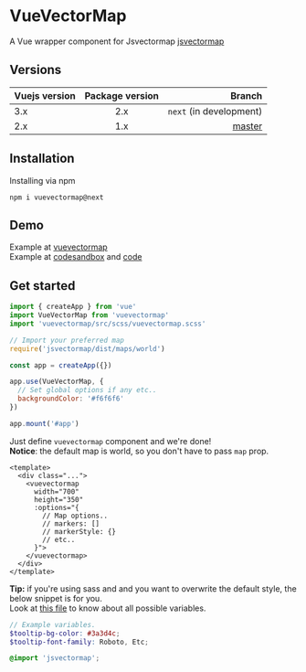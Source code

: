 # VueVectorMap
A Vue wrapper component for Jsvectormap [jsvectormap](https://github.com/themustafaomar/jsvectormap)

## Versions

| Vuejs version | Package version | Branch |
| :---          |:---------------:| ---:   | 
| 3.x           |       2.x       | `next` (in development) |
| 2.x           |       1.x       | [master](https://github.com/themustafaomar/vuevectormap/tree/master) |

## Installation
Installing via npm
```
npm i vuevectormap@next
```

## Demo
Example at [vuevectormap](https://codepen.io/themustafaomar/pen/pojyerx)<br>
Example at [codesandbox](https://4f9cw.csb.app) and [code](https://codesandbox.io/s/vuevectormap-4f9cw)

## Get started

```js
import { createApp } from 'vue'
import VueVectorMap from 'vuevectormap'
import 'vuevectormap/src/scss/vuevectormap.scss'

// Import your preferred map
require('jsvectormap/dist/maps/world')

const app = createApp({})

app.use(VueVectorMap, {
  // Set global options if any etc..
  backgroundColor: '#f6f6f6'
})

app.mount('#app')
```

Just define `vuevectormap` component and we're done!<br>
**Notice**: the default map is world, so you don't have to pass `map` prop.

```vue
<template>
  <div class="...">
    <vuevectormap
      width="700"
      height="350"
      :options="{
        // Map options..
        // markers: []
        // markerStyle: {}
        // etc..
      }">
    </vuevectormap>
  </div>
</template>
```

**Tip:** if you're using sass and and you want to overwrite the default style, the below snippet is for you.<br>
Look at [this file](https://github.com/themustafaomar/jsvectormap/blob/master/src/scss/jsvectormap.scss) to know about all possible variables.

```scss
// Example variables.
$tooltip-bg-color: #3a3d4c;
$tooltip-font-family: Roboto, Etc;

@import 'jsvectormap';
```